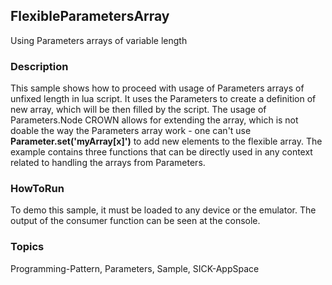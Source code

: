 ## FlexibleParametersArray
Using Parameters arrays of variable length

### Description
This sample shows how to proceed with usage of Parameters arrays of unfixed length
in lua script. It uses the Parameters to create a definition of new array, which
will be then filled by the script. The usage of Parameters.Node CROWN allows for
extending the array, which is not doable the way the Parameters array work -
one can't use **Parameter.set('myArray\[x\]')** to add new elements to the flexible
array. The example contains three functions that can be directly used in any context
related to handling the arrays from Parameters.

### HowToRun
To demo this sample, it must be loaded to any device or the emulator. The output
of the consumer function can be seen at the console.

### Topics
Programming-Pattern, Parameters, Sample, SICK-AppSpace